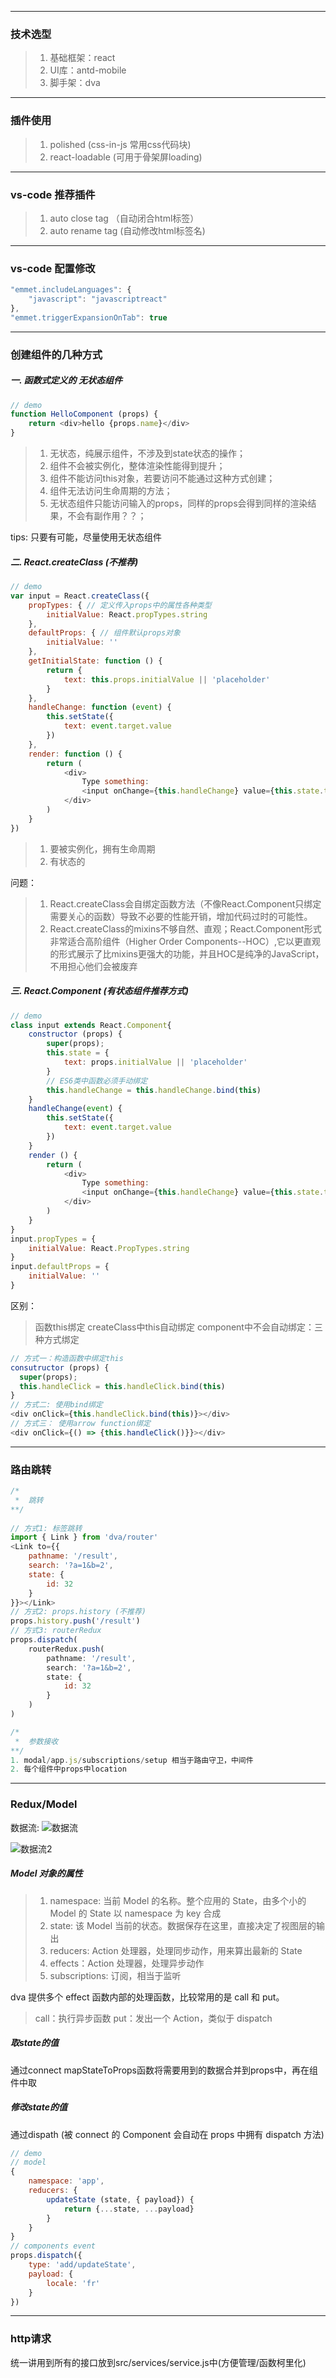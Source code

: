 ﻿
-------
### 技术选型
> 1. 基础框架：react
> 2. UI库：antd-mobile
> 3. 脚手架：dva

***

### 插件使用
> 1. polished (css-in-js 常用css代码块)
> 2. react-loadable (可用于骨架屏loading)

***

### vs-code 推荐插件
> 1. auto close tag （自动闭合html标签）
> 2. auto rename tag (自动修改html标签名)

***

### vs-code 配置修改
```javascript
"emmet.includeLanguages": {
    "javascript": "javascriptreact"
},
"emmet.triggerExpansionOnTab": true
```

***

### 创建组件的几种方式

##### 一. 函数式定义的 无状态组件
```javascript
// demo
function HelloComponent (props) {
    return <div>hello {props.name}</div>
}
```
> 1. 无状态，纯展示组件，不涉及到state状态的操作；
> 2. 组件不会被实例化，整体渲染性能得到提升；
> 3. 组件不能访问this对象，若要访问不能通过这种方式创建；
> 4. 组件无法访问生命周期的方法；
> 5. 无状态组件只能访问输入的props，同样的props会得到同样的渲染结果，不会有副作用？？；

tips: 只要有可能，尽量使用无状态组件

##### 二. React.createClass (不推荐)
```javascript
// demo
var input = React.createClass({
    propTypes: { // 定义传入props中的属性各种类型
        initialValue: React.propTypes.string
    },
    defaultProps: { // 组件默认props对象
        initialValue: ''
    },
    getInitialState: function () {
        return {
            text: this.props.initialValue || 'placeholder'
        }
    },
    handleChange: function (event) {
        this.setState({
            text: event.target.value
        })
    },
    render: function () {
        return (
            <div>
                Type something:
                <input onChange={this.handleChange} value={this.state.text} />
            </div>
        )
    }
})
```

> 1. 要被实例化，拥有生命周期
> 2. 有状态的

问题：
> 1. React.createClass会自绑定函数方法（不像React.Component只绑定需要关心的函数）导致不必要的性能开销，增加代码过时的可能性。
> 2. React.createClass的mixins不够自然、直观；React.Component形式非常适合高阶组件（Higher Order Components--HOC）,它以更直观的形式展示了比mixins更强大的功能，并且HOC是纯净的JavaScript，不用担心他们会被废弃

##### 三. React.Component (有状态组件推荐方式)
```javascript
// demo
class input extends React.Component{
    constructor (props) {
        super(props);
        this.state = {
            text: props.initialValue || 'placeholder'
        }
        // ES6类中函数必须手动绑定
        this.handleChange = this.handleChange.bind(this)
    }
    handleChange(event) {
        this.setState({
            text: event.target.value
        })
    }
    render () {
        return (
            <div>
                Type something:
                <input onChange={this.handleChange} value={this.state.text} />
            </div>
        )
    }
}
input.propTypes = {
    initialValue: React.PropTypes.string
}
input.defaultProps = {
    initialValue: ''
}
```
区别：
> 函数this绑定
  createClass中this自动绑定
  component中不会自动绑定：三种方式绑定
  ```javascript
  // 方式一：构造函数中绑定this
  consutructor (props) {
    super(props);
    this.handleClick = this.handleClick.bind(this)
  }
  // 方式二: 使用bind绑定
  <div onClick={this.handleClick.bind(this)}></div>
  // 方式三： 使用arrow function绑定
  <div onClick={() => {this.handleClick()}}></div>
  ```

***

### 路由跳转
```javascript
/*
 *  跳转
**/
 
// 方式1: 标签跳转
import { Link } from 'dva/router'
<Link to={{
    pathname: '/result',
    search: '?a=1&b=2',
    state: {
        id: 32
    }
}}></Link>
// 方式2: props.history (不推荐)
props.history.push('/result')
// 方式3: routerRedux
props.dispatch(
    routerRedux.push(
        pathname: '/result',
        search: '?a=1&b=2',
        state: {
            id: 32
        }
    )
)

/*
 *  参数接收
**/
1. modal/app.js/subscriptions/setup 相当于路由守卫，中间件
2. 每个组件中props中location
```

***

### Redux/Model

数据流:
![数据流][1]


![数据流2][2]

##### Model 对象的属性

> 1. namespace: 当前 Model 的名称。整个应用的 State，由多个小的 Model 的 State 以 namespace 为 key 合成
> 2. state: 该 Model 当前的状态。数据保存在这里，直接决定了视图层的输出
> 3. reducers: Action 处理器，处理同步动作，用来算出最新的 State
> 4. effects：Action 处理器，处理异步动作
> 5. subscriptions: 订阅，相当于监听

dva 提供多个 effect 函数内部的处理函数，比较常用的是 call 和 put。

> call：执行异步函数
> put：发出一个 Action，类似于 dispatch

##### 取state的值

通过connect mapStateToProps函数将需要用到的数据合并到props中，再在组件中取

##### 修改state的值

通过dispath (被 connect 的 Component 会自动在 props 中拥有 dispatch 方法)
```javascript
// demo
// model
{
    namespace: 'app',
    reducers: {
        updateState (state, { payload}) {
            return {...state, ...payload}
        }
    }
}
// components event
props.dispatch({
    type: 'add/updateState',
    payload: {
        locale: 'fr'
    }
})
```

***

### http请求

统一讲用到所有的接口放到src/services/service.js中(方便管理/函数柯里化)

  [1]: https://zos.alipayobjects.com/rmsportal/cyzvnIrRhJGOiLliwhcZ.png
  [2]: https://zos.alipayobjects.com/rmsportal/pHTYrKJxQHPyJGAYOzMu.png